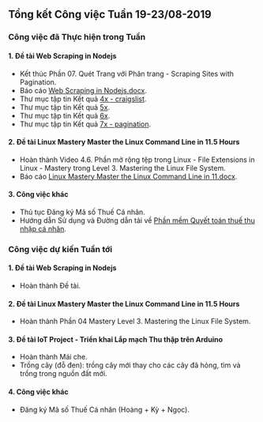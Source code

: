 ## Tổng kết Công việc Tuần 19-23/08-2019

### Công việc đã Thực hiện trong Tuần

#### 1. Đề tài Web Scraping in Nodejs

- Kết thúc Phần 07. Quét Trang với Phân trang - Scraping Sites with Pagination.
- Báo cáo [Web Scraping in Nodejs.docx](https://github.com/trankhanhhoang/iot-php/blob/master/Web%20Scraping%20in%20Nodejs/Web%20Scraping%20in%20Nodejs.docx).
- Thư mục tập tin Kết quả [4x - craigslist](https://github.com/trankhanhhoang/iot-php/tree/master/Web%20Scraping%20in%20Nodejs/4x/craigslist).
- Thư mục tập tin Kết quả [5x](https://github.com/trankhanhhoang/iot-php/tree/master/Web%20Scraping%20in%20Nodejs/5x).
- Thư mục tập tin Kết quả [6x](https://github.com/trankhanhhoang/iot-php/tree/master/Web%20Scraping%20in%20Nodejs/6x).
- Thư mục tập tin Kết quả [7x - pagination](https://github.com/trankhanhhoang/iot-php/tree/master/Web%20Scraping%20in%20Nodejs/7x/pagination).

#### 2. Đề tài Linux Mastery Master the Linux Command Line in 11.5 Hours

- Hoàn thành Video 4.6. Phần mở rộng tệp trong Linux - File Extensions in Linux - Mastery trong Level 3. Mastering the Linux File System.
- Báo cáo [Linux Mastery Master the Linux Command Line in 11.docx](https://github.com/trankhanhhoang/iot-php/blob/master/Linux%20Mastery%20Master%20the%20Linux%20Command%20Line%20in%2011.5%20Hours/Linux%20Mastery%20Master%20the%20Linux%20Command%20Line%20in%2011.docx).

#### 3. Công việc khác

- Thủ tục Đăng ký Mã số Thuế Cá nhân.
- Hướng dẫn Sử dụng và Đường dẫn tải về [Phần mềm Quyết toán thuế thu nhập cá nhân](http://ketoanthienung.net/thu-tuc-dang-ky-ma-so-thue-thu-nhap-ca-nhan-moi-nhat.htm).

### Công việc dự kiến Tuần tới

#### 1. Đề tài Web Scraping in Nodejs

- Hoàn thành Đề tài.

#### 2. Đề tài Linux Mastery Master the Linux Command Line in 11.5 Hours

- Hoàn thành Phần 04 Mastery Level 3. Mastering the Linux File System.

#### 3. Đề tài IoT Project - Triển khai Lắp mạch Thu thập trên Arduino

- Hoàn thành Mái che.
- Trồng cây (đỗ đen): trồng cây mới thay cho các cây đã hỏng, tìm và trồng trong nguồn đất mới.

#### 4. Công việc khác

- Đăng ký Mã số Thuế Cá nhân (Hoàng + Kỳ + Ngọc).

